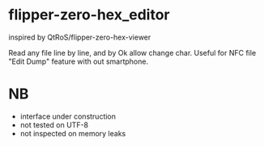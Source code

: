 # flipper-zero-hex_editor

inspired by QtRoS/flipper-zero-hex-viewer

Read any file line by line, and by Ok allow change char. Useful for NFC file "Edit Dump" feature with out smartphone.

# NB
* interface under construction
* not tested on UTF-8
* not inspected on memory leaks

